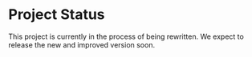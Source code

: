 # Project Status

This project is currently in the process of being rewritten. We expect to release the new and improved version soon.
